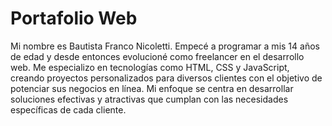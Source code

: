 # Portafolio Web
Mi nombre es Bautista Franco Nicoletti. Empecé a programar a mis 14 años de edad y desde entonces evolucioné como freelancer en el desarrollo web.
Me especializo en tecnologías como HTML, CSS y JavaScript, creando proyectos personalizados para diversos clientes con el objetivo de potenciar sus negocios en línea.
Mi enfoque se centra en desarrollar soluciones efectivas y atractivas que cumplan con las necesidades específicas de cada cliente.
